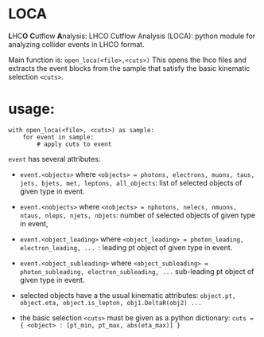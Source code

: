 # LOCA

**L**HC**O** **C**utflow **A**nalysis: LHCO Cutflow Analysis (LOCA): python module for analyzing collider events in LHCO format.

Main function is: ```open_loca(<file>,<cuts>)```
This opens the lhco files and extracts the event blocks from the sample
that satisfy the basic kinematic selection ```<cuts>```.

# usage:
```
with open_loca(<file>, <cuts>) as sample:
    for event in sample:
        # apply cuts to event
```
```event``` has several attributes:

- ```event.<objects>``` where ```<objects> = photons, electrons, muons, taus, jets, bjets, met, leptons, all_objects```: list of selected objects of given type in event.
- ```event.<nobjects>``` where ```<nobjects> = nphotons, nelecs, nmuons, ntaus, nleps, njets, nbjets```: number of selected objects of given type in event, 
- ```event.<object_leading>``` where ```<object_leading> = photon_leading, electron_leading, ... ```: leading pt object of given type in event.
- ```event.<object_subleading>``` where ```<object_subleading> = photon_subleading, electron_subleading, ...``` sub-leading pt object of given type in event.

- selected objects have a the usual kinematic attributes: ```object.pt, object.eta, object.is_lepton, obj1.DeltaR(obj2) ...```
- the basic selection ```<cuts>``` must be given as a python dictionary: ```cuts = { <object> : [pt_min, pt_max, abs(eta_max)] }```   
